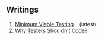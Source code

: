 ## Writings

<ol>
  
<li><a href=https://github.com/justcli/writings/wiki/Minimum-Viable-Testing>Minimum Viable Testing</a> &nbsp;&nbsp;&nbsp;(latest)</li>
<li><a href=https://github.com/justcli/writings/blob/main/Why%20Testers%20Shouldn't%20Code.md>Why Testers Shouldn’t Code?</a></li>
  
</ol>
